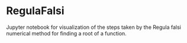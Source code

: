 # RegulaFalsi
Jupyter notebook for visualization of the steps taken by the Regula falsi numerical method for finding a root of a function.
